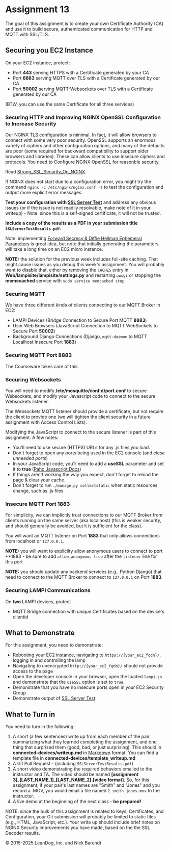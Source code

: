# Assignment 13

The goal of this assignment is to create your own Certificate Authority (CA) and use it to build secure, authenticated communication for HTTP and MQTT with SSL/TLS.

## Securing you EC2 Instance

On your EC2 instance, protect:

* Port **443** serving HTTPS with a Certificate generated by your CA
* Port **8883** serving MQTT over TLS with a Certificate generated by our CA
* Port **50002** serving MQTT-Websockets over TLS with a Certificate generated by our CA

(BTW, you can use the same Certificate for all three services)


### Securing HTTP and Improving NGINX OpenSSL Configuration to Increase Security

Our NGINX TLS configuration is minimal.  In fact, it will allow browsers to connect with some very poor security.  OpenSSL supports an enormous variety of ciphers and other configuration options, and many of the defaults are poor (some required for backward compatibility to support older browsers and libraries).  These can allow clients to use insecure ciphers and protocols.  You need to Configure NGINX OpenSSL for reasonble security.  


Read [Strong\_SSL\_Security\_On\_NGINX](https://raymii.org/s/tutorials/Strong_SSL_Security_On_nginx.html).


If NGINX does not start due to a configuration error, you might try the command `nginx -c /etc/nginx/nginx.conf -t` to test the configuration and output more explicit error messages.

**Test your configuration with [SSL Server Test](https://www.ssllabs.com/ssltest/index.html)** and address any obvious issues (or if the issue is not readily resolvable, make note of it in your writeup) - Note: since this is a self-signed certificate, it will not be trusted.  

**Include a copy of the results as a PDF in your submission title `SSLServerTestResults.pdf`.**

Note: implementing [Forward Secrecy & Diffie Hellman Ephemeral Parameters](https://raymii.org/s/tutorials/Strong_SSL_Security_On_nginx.html#toc_5) is great idea, but note that initially generating the parameters will take a long time on an EC2 micro instance.


**NOTE:** the solution for the previous week includes full-site caching.  That might cause issues as you debug this week's assignment.  You will probably want to disable that, either by removing the `CACHES` entry in **Web/lampisite/lampisite/settings.py** and restarting `uwsgi` or stopping the **memecached** service with `sudo service memcached stop`.

### Securing MQTT

We have three different kinds of clients connecting to our MQTT Broker in EC2:

* LAMPI Devices (Bridge Connection to Secure Port MQTT **8883**)
* User Web Browsers (JavaScript Connection to MQTT WebSockets to Secure Port  **50002**)
* Background Django Connections (Django, `mqtt-daemon` to MQTT Localhost Insecure Port **1883**)

### Securing MQTT Port **8883**

The Courseware takes care of this.

### Securing Websockets

You will need to modify **/etc/mosquitto/conf.d/port.conf** to secure Websockets, and modify your Javascript code to connect to the secure Websockets listener.

The Websockets MQTT listener should provide a certificate, but not require the client to provide one (we will tighten the client security in a future assignment with Access Control Lists).

Modifying the JavaScript to connect to the secure listener is part of this assignment. A few notes:

* You'll need to use secure (HTTPS) URLs for any .js files you load.
* Don't forget to open any ports being used in the EC2 console (and _close unneeded ports_)
* In your JavaScript code, you'll need to add a **useSSL** parameter and set it to **true** ([Paho Javascript Docs](http://www.eclipse.org/paho/files/jsdoc/Paho.MQTT.Client.html))
* If things aren't working the way you expect, don't forget to reload the page & clear your cache. 
* Don't forget to run `./manage.py collectstatic` when static resources change, such as .js files.

### Insecure MQTT Port **1883**

For simplicity, we can implicitly trust connections to our MQTT Broker from clients running on the same server (aka localhost) (this is weaker security, and should generally be avoided, but it is sufficient for the class).

You will want an MQTT listener on Port **1883** that only allows connections from localhost or `127.0.0.1`.

**NOTE:** you will want to explicilty allow anonymous users to connect to port **1883 - be sure to add `allow_anonymous true` after the `listener` line for this port

**NOTE:** you should update any backend services (e.g., Python Django) that need to connect to the MQTT Broker to connect to `127.0.0.1` on Port **1883**.

### Securing LAMPI Communications

On **two** LAMPI devices, protect

* MQTT Bridge connection with _unique_ Certificates based on the device's clientid


## What to Demonstrate

For this assignment, you need to demonstrate:

* Rebooting your EC2 instance, navigating to `https://{your_ec2_fqdn}/`, logging in and controlling the lamp
* Navigating to unencrypted `http://{your_ec2_fqdn}/` should not provide access to the page
* Open the developer console in your browser, open the loaded `lampi.js` and demonstrate that the `useSSL` option is set to `true`.
* Demonstrate that you have no insecure ports open in your EC2 Security Group
* Demonstrate output of [SSL Server Test](https://www.ssllabs.com/ssltest/index.html)


## What to Turn in

You need to turn in the following:

1. A short (a few sentences) write up from each member of the pair summarizing what they learned completing the assignment, and one thing that surprised them (good, bad, or just surprising).  This should in **connected-devices/writeup.md** in [Markdown](https://daringfireball.net/projects/markdown/) format.  You can find a template file in **connected-devices/template\_writeup.md**
2. A Git Pull Request - (including `SSLServerTestResults.pdf`)
3. A short video demonstrating the required behaviors emailed to the instructor and TA.  The video should be named **[assignment 3]\_[LAST\_NAME\_1]\_[LAST\_NAME\_2].[video format]**.  So, for this assignment, if your pair's last names are "Smith" and "Jones" and you record a .MOV, you would email a file named ```2_smith_jones.mov``` to the instructor.
4. A live demo at the beginning of the next class - **be prepared!**

NOTE: since the bulk of this assignment is related to Keys, Certificates, and Configuration, your Git submission will probably be limited to static files (e.g., HTML, JavaScript, etc.).  Your write up should include brief notes on NGINX Security improvements you have made, based on the the SSL Decoder results.

&copy; 2015-2025 LeanDog, Inc. and Nick Barendt
